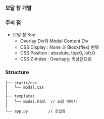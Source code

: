 ### 모달 창 개발

### 주의 점
- 모달 창 Key
    - Overlay Div와 Modal Content Div
    - CSS Display : None 과 Block(flex) 반복
    - CSS Position : absolute, top:0, left:0
    - CSS Z-index : Overlay는 최상단으로

### Structure
```
├── static/css
│   └── modal.css
│
├── templates 
│   └── modal.html  // 모달 페이지
│
└── app.py         // 진입점
``` 